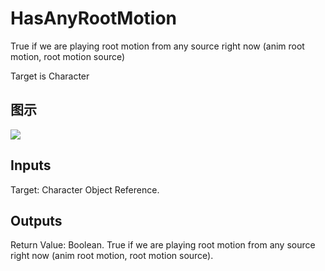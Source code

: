 # HasAnyRootMotion

True if we are playing root motion from any source right now (anim root motion, root motion source)

Target is Character

## 图示

![]($-20221218-17500862.png)

## Inputs

Target: Character Object Reference.  

## Outputs

Return Value: Boolean. True if we are playing root motion from any source right now (anim root motion, root motion source).

